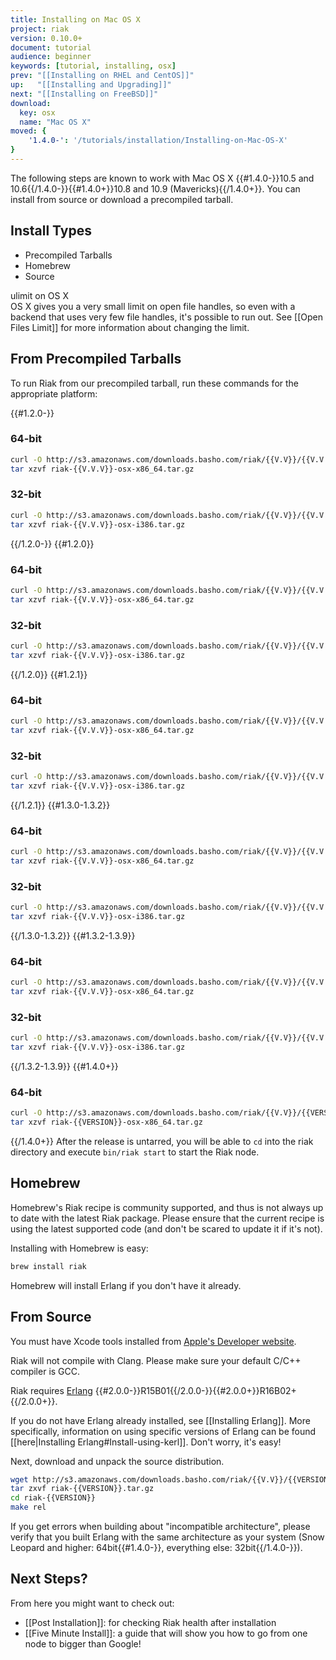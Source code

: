 ```yaml
---
title: Installing on Mac OS X
project: riak
version: 0.10.0+
document: tutorial
audience: beginner
keywords: [tutorial, installing, osx]
prev: "[[Installing on RHEL and CentOS]]"
up:   "[[Installing and Upgrading]]"
next: "[[Installing on FreeBSD]]"
download:
  key: osx
  name: "Mac OS X"
moved: {
    '1.4.0-': '/tutorials/installation/Installing-on-Mac-OS-X'
}
---
```


The following steps are known to work with Mac OS X {{#1.4.0-}}10.5 and 10.6{{/1.4.0-}}{{#1.4.0+}}10.8 and 10.9 (Mavericks){{/1.4.0+}}. You can install from source or download a precompiled tarball.

## Install Types

* Precompiled Tarballs
* Homebrew
* Source

<div class="note"><div class="title">ulimit on OS X</div>OS X gives you a very small limit on open file handles, so even with a backend that uses very few file handles, it's possible to run out. See [[Open Files Limit]] for more information about changing the limit.</div>

## From Precompiled Tarballs

To run Riak from our precompiled tarball, run these commands for the appropriate platform:

{{#1.2.0-}}

### 64-bit

```bash
curl -O http://s3.amazonaws.com/downloads.basho.com/riak/{{V.V}}/{{V.V.V}}/riak-{{V.V}}-osx-x86_64.tar.gz
tar xzvf riak-{{V.V.V}}-osx-x86_64.tar.gz
```

### 32-bit

```bash
curl -O http://s3.amazonaws.com/downloads.basho.com/riak/{{V.V}}/{{V.V.V}}/riak-{{V.V.V}}-osx-i386.tar.gz
tar xzvf riak-{{V.V.V}}-osx-i386.tar.gz
```

{{/1.2.0-}}
{{#1.2.0}}

### 64-bit

```bash
curl -O http://s3.amazonaws.com/downloads.basho.com/riak/{{V.V}}/{{V.V.V}}/osx/10.4/riak-{{V.V.V}}-osx-x86_64.tar.gz
tar xzvf riak-{{V.V.V}}-osx-x86_64.tar.gz
```

### 32-bit

```bash
curl -O http://s3.amazonaws.com/downloads.basho.com/riak/{{V.V}}/{{V.V.V}}/osx/10.4/riak-{{V.V.V}}-osx-i386.tar.gz
tar xzvf riak-{{V.V.V}}-osx-i386.tar.gz
```

{{/1.2.0}}
{{#1.2.1}}

### 64-bit

```bash
curl -O http://s3.amazonaws.com/downloads.basho.com/riak/{{V.V}}/{{V.V.V}}/osx/10.4/riak-{{V.V.V}}-osx-x86_64.tar.gz
tar xzvf riak-{{V.V.V}}-osx-x86_64.tar.gz
```

### 32-bit

```bash
curl -O http://s3.amazonaws.com/downloads.basho.com/riak/{{V.V}}/{{V.V.V}}/osx/10.4/riak-{{V.V.V}}-osx-i386.tar.gz
tar xzvf riak-{{V.V.V}}-osx-i386.tar.gz
```

{{/1.2.1}}
{{#1.3.0-1.3.2}}

### 64-bit

```bash
curl -O http://s3.amazonaws.com/downloads.basho.com/riak/{{V.V}}/{{V.V.V}}/osx/10.6/riak-{{V.V.V}}-osx-x86_64.tar.gz
tar xzvf riak-{{V.V.V}}-osx-x86_64.tar.gz
```

### 32-bit

```bash
curl -O http://s3.amazonaws.com/downloads.basho.com/riak/{{V.V}}/{{V.V.V}}/osx/10.6/riak-{{V.V.V}}-osx-i386.tar.gz
tar xzvf riak-{{V.V.V}}-osx-i386.tar.gz
```

{{/1.3.0-1.3.2}}
{{#1.3.2-1.3.9}}

### 64-bit

```bash
curl -O http://s3.amazonaws.com/downloads.basho.com/riak/{{V.V}}/{{V.V.V}}/osx/10.8/riak-{{V.V.V}}-osx-x86_64.tar.gz
tar xzvf riak-{{V.V.V}}-osx-x86_64.tar.gz
```

### 32-bit

```bash
curl -O http://s3.amazonaws.com/downloads.basho.com/riak/{{V.V}}/{{V.V.V}}/osx/10.8/riak-{{V.V.V}}-osx-i386.tar.gz
tar xzvf riak-{{V.V.V}}-osx-i386.tar.gz
```

{{/1.3.2-1.3.9}}
{{#1.4.0+}}

### 64-bit

```bash
curl -O http://s3.amazonaws.com/downloads.basho.com/riak/{{V.V}}/{{VERSION}}/osx/10.8/riak-{{VERSION}}-OSX-x86_64.tar.gz
tar xzvf riak-{{VERSION}}-osx-x86_64.tar.gz
```

{{/1.4.0+}}
After the release is untarred, you will be able to `cd` into the riak directory and execute `bin/riak start` to start the Riak node.

## Homebrew

<div class="note">Homebrew's Riak recipe is community supported, and thus is not always up to date with the latest Riak package. Please ensure that the current recipe is using the latest supported code (and don't be scared to update it if it's not).</div>

Installing with Homebrew is easy:

```bash
brew install riak
```

Homebrew will install Erlang if you don't have it already.

## From Source

You must have Xcode tools installed from [Apple's Developer website](http://developer.apple.com/).

<div class="note">Riak will not compile with Clang. Please make sure your default C/C++ compiler is GCC.</div>

Riak requires [Erlang](http://www.erlang.org/) {{#2.0.0-}}R15B01{{/2.0.0-}}{{#2.0.0+}}R16B02+{{/2.0.0+}}.

If you do not have Erlang already installed, see [[Installing Erlang]]. More specifically, information on using specific versions of Erlang can be found [[here|Installing Erlang#Install-using-kerl]]. Don't worry, it's easy!

Next, download and unpack the source distribution.

```bash
wget http://s3.amazonaws.com/downloads.basho.com/riak/{{V.V}}/{{VERSION}}/riak-{{VERSION}}.tar.gz
tar zxvf riak-{{VERSION}}.tar.gz
cd riak-{{VERSION}}
make rel
```

If you get errors when building about "incompatible architecture", please verify that you built Erlang with the same architecture as your system (Snow Leopard and higher: 64bit{{#1.4.0-}}, everything else: 32bit{{/1.4.0-}}).

## Next Steps?
From here you might want to check out:

  * [[Post Installation]]: for checking Riak health after installation
  * [[Five Minute Install]]: a guide that will show you how to go from one node to bigger than Google!
